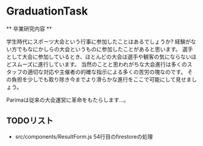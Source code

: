 # GraduationTask

** 卒業研究内容 **

学生時代にスポーツ大会という行事に参加したことはあるでしょうか?
経験がない方でもなにかしらの大会というものに参加したことがあると思います。
選手として大会に参加しているとき、ほとんどの大会は選手や観客の気にならないほどスムーズに進行しています。
当然のことと思われがちな大会進行は多くのスタッフの適切な対応や主催者の的確な指示による多くの苦労の塊なのです。
その負担を少しでも取り除き今までより滑らかな進行をここで可能にして見せましょう。

Parimaは従来の大会運営に革命をもたらします...。


## TODOリスト

- src/components/ResultForm.js 54行目のfirestoreの処理
